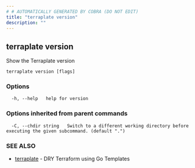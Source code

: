 ```yaml
---
# # AUTOMATICALLY GENERATED BY COBRA (DO NOT EDIT)
title: "terraplate version"
description: ""
---
```

## terraplate version

Show the Terraplate version

```
terraplate version [flags]
```

### Options

```
  -h, --help   help for version
```

### Options inherited from parent commands

```
  -C, --chdir string   Switch to a different working directory before executing the given subcommand. (default ".")
```

### SEE ALSO

* [terraplate](terraplate.md)	 - DRY Terraform using Go Templates

